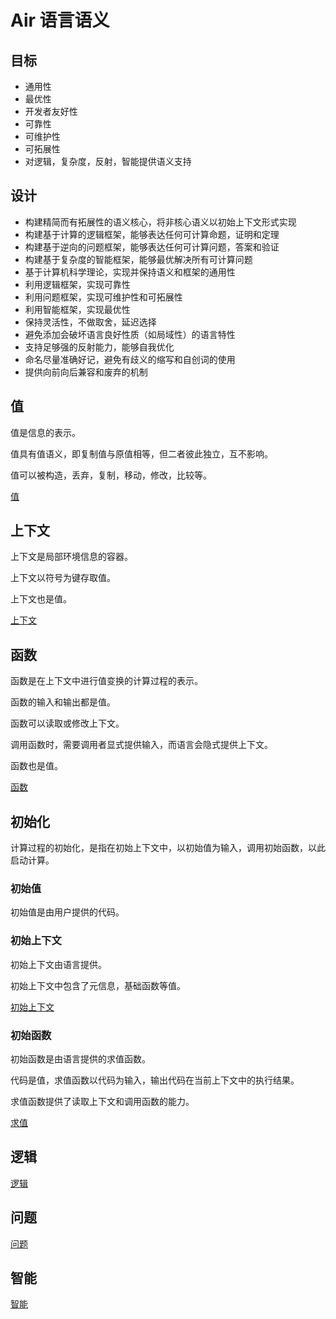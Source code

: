 # Air 语言语义

## 目标

- 通用性
- 最优性
- 开发者友好性
- 可靠性
- 可维护性
- 可拓展性
- 对逻辑，复杂度，反射，智能提供语义支持

## 设计

- 构建精简而有拓展性的语义核心，将非核心语义以初始上下文形式实现
- 构建基于计算的逻辑框架，能够表达任何可计算命题，证明和定理
- 构建基于逆向的问题框架，能够表达任何可计算问题，答案和验证
- 构建基于复杂度的智能框架，能够最优解决所有可计算问题
- 基于计算机科学理论，实现并保持语义和框架的通用性
- 利用逻辑框架，实现可靠性
- 利用问题框架，实现可维护性和可拓展性
- 利用智能框架，实现最优性
- 保持灵活性，不做取舍，延迟选择
- 避免添加会破坏语言良好性质（如局域性）的语言特性
- 支持足够强的反射能力，能够自我优化
- 命名尽量准确好记，避免有歧义的缩写和自创词的使用
- 提供向前向后兼容和废弃的机制

## 值

值是信息的表示。

值具有值语义，即复制值与原值相等，但二者彼此独立，互不影响。

值可以被构造，丢弃，复制，移动，修改，比较等。

[值](./Air%20语言语义/值.md)

## 上下文

上下文是局部环境信息的容器。

上下文以符号为键存取值。

上下文也是值。

[上下文](./Air%20语言语义/值/上下文.md)

## 函数

函数是在上下文中进行值变换的计算过程的表示。

函数的输入和输出都是值。

函数可以读取或修改上下文。

调用函数时，需要调用者显式提供输入，而语言会隐式提供上下文。

函数也是值。

[函数](./Air%20语言语义/值/函数.md)

## 初始化

计算过程的初始化，是指在初始上下文中，以初始值为输入，调用初始函数，以此启动计算。

### 初始值

初始值是由用户提供的代码。

### 初始上下文

初始上下文由语言提供。

初始上下文中包含了元信息，基础函数等值。

[初始上下文](./Air%20语言语义/初始上下文.md)

### 初始函数

初始函数是由语言提供的求值函数。

代码是值，求值函数以代码为输入，输出代码在当前上下文中的执行结果。

求值函数提供了读取上下文和调用函数的能力。

[求值](./Air%20语言语义/求值.md)

## 逻辑

[逻辑](./Air%20语言语义/逻辑.md)

## 问题

[问题](./Air%20语言语义/问题.md)

## 智能

[智能](./Air%20语言语义/智能.md)
